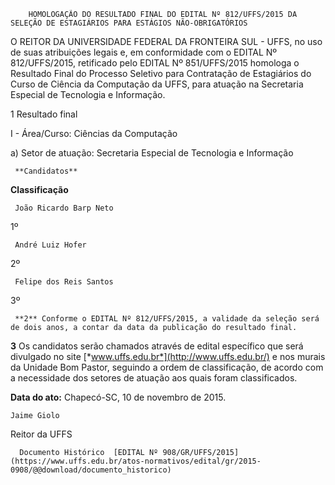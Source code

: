         HOMOLOGAÇÃO DO RESULTADO FINAL DO EDITAL Nº 812/UFFS/2015 DA SELEÇÃO DE ESTAGIÁRIOS PARA ESTÁGIOS NÃO-OBRIGATÓRIOS  

O REITOR DA UNIVERSIDADE FEDERAL DA FRONTEIRA SUL - UFFS, no uso de suas atribuições legais e, em conformidade com o EDITAL Nº 812/UFFS/2015, retificado pelo EDITAL Nº 851/UFFS/2015 homologa o Resultado Final do Processo Seletivo para Contratação de Estagiários do Curso de Ciência da Computação da UFFS, para atuação na Secretaria Especial de Tecnologia e Informação.

 1 Resultado final

 I - Área/Curso: Ciências da Computação

 a) Setor de atuação: Secretaria Especial de Tecnologia e Informação

     **Candidatos**

   **Classificação**

     João Ricardo Barp Neto

   1º 

     André Luiz Hofer

   2º 

     Felipe dos Reis Santos

   3º 

     **2** Conforme o EDITAL Nº 812/UFFS/2015, a validade da seleção será de dois anos, a contar da data da publicação do resultado final.

 **3** Os candidatos serão chamados através de edital específico que será divulgado no site [*www.uffs.edu.br*](http://www.uffs.edu.br/) e nos murais da Unidade Bom Pastor, seguindo a ordem de classificação, de acordo com a necessidade dos setores de atuação aos quais foram classificados.

  

   **Data do ato:** Chapecó-SC, 10 de novembro de 2015.   
 

    Jaime Giolo   
 Reitor da UFFS 

      Documento Histórico  [EDITAL Nº 908/GR/UFFS/2015](https://www.uffs.edu.br/atos-normativos/edital/gr/2015-0908/@@download/documento_historico)     
      